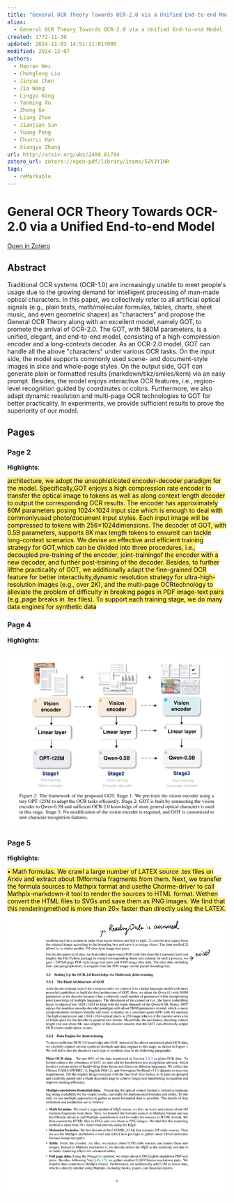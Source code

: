 ```yaml
---
title: "General OCR Theory Towards OCR-2.0 via a Unified End-to-end Model"
alias:
  - General OCR Theory Towards OCR-2.0 via a Unified End-to-end Model
created: 1772-11-30
updated: 2024-11-03 14:51:21:017000
modified: 2024-12-07
authors:
  - Haoran Wei
  - Chenglong Liu
  - Jinyue Chen
  - Jia Wang
  - Lingyu Kong
  - Yanming Xu
  - Zheng Ge
  - Liang Zhao
  - Jianjian Sun
  - Yuang Peng
  - Chunrui Han
  - Xiangyu Zhang
url: http://arxiv.org/abs/2409.01704
zotero_url: zotero://open-pdf/library/items/5ZVJYINR
tags:
  - reMarkable
---
```


# General OCR Theory Towards OCR-2.0 via a Unified End-to-end Model

[Open in Zotero](zotero://open-pdf/library/items/5ZVJYINR)

## Abstract

Traditional OCR systems (OCR-1.0) are increasingly unable to meet people's usage due to the growing demand for intelligent processing of man-made optical characters. In this paper, we collectively refer to all artificial optical signals (e.g., plain texts, math/molecular formulas, tables, charts, sheet music, and even geometric shapes) as "characters" and propose the General OCR Theory along with an excellent model, namely GOT, to promote the arrival of OCR-2.0. The GOT, with 580M parameters, is a unified, elegant, and end-to-end model, consisting of a high-compression encoder and a long-contexts decoder. As an OCR-2.0 model, GOT can handle all the above "characters" under various OCR tasks. On the input side, the model supports commonly used scene- and document-style images in slice and whole-page styles. On the output side, GOT can generate plain or formatted results (markdown/tikz/smiles/kern) via an easy prompt. Besides, the model enjoys interactive OCR features, i.e., region-level recognition guided by coordinates or colors. Furthermore, we also adapt dynamic resolution and multi-page OCR technologies to GOT for better practicality. In experiments, we provide sufficient results to prove the superiority of our model.

## Pages

### Page 2

**Highlights**:

<mark style="background-color: rgba(255, 237, 117, 255)">architecture, we adopt the unsophisticated encoder-decoder paradigm for the model. Specifically,GOT enjoys a high compression rate encoder to transfer the optical image to tokens as well as along context length decoder to output the corresponding OCR results. The encoder has approximately 80M parameters posing 1024×1024 input size which is enough to deal with commonlyused photo/document input styles. Each input image will be compressed to tokens with 256×1024dimensions. The decoder of GOT, with 0.5B parameters, supports 8K max length tokens to ensureit can tackle long-context scenarios. We devise an effective and efficient training strategy for GOT,which can be divided into three procedures, i.e., decoupled pre-training of the encoder, joint-trainingof the encoder with a new decoder, and further post-training of the decoder. Besides, to further liftthe practicality of GOT, we additionally adapt the fine-grained OCR feature for better interactivity,dynamic resolution strategy for ultra-high-resolution images (e.g., over 2K), and the multi-page OCRtechnology to alleviate the problem of difficulty in breaking pages in PDF image-text pairs (e.g.,page breaks in .tex files). To support each training stage, we do many data engines for synthetic data</mark>

### Page 4

**Highlights**:

![Image (page 4)](statics/837393cb0dc6/tmp333kgvrw.png)

### Page 5

**Highlights**:

<mark style="background-color: rgba(255, 237, 117, 255)">• Math formulas. We crawl a large number of LATEX source .tex files on Arxiv and extract about 1Mformula fragments from them. Next, we transfer the formula sources to Mathpix format and usethe Chorme-driver to call Mathpix-markdown-it tool to render the sources to HTML format. Wethen convert the HTML files to SVGs and save them as PNG images. We find that this renderingmethod is more than 20× faster than directly using the LATEX.</mark>
![Image (page 5)](statics/837393cb0dc6/tmp_gol5grq.svg)
